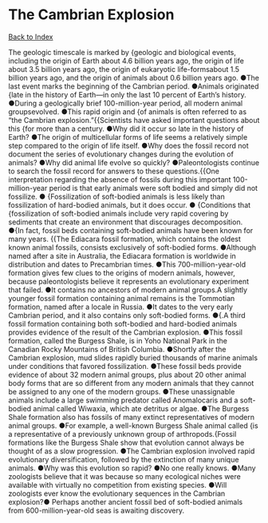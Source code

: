 # The Cambrian Explosion
[Back to Index](https://github.com/windows10010/tpoExtractor/blob/master/README.md)

The geologic timescale is marked by {geologic and biological events, including the origin of Earth about 4.6 billion years ago, the origin of life about 3.5 billion years ago, the origin of eukaryotic life-formsabout 1.5 billion years ago, and the origin of animals about 0.6 billion years ago. ●The last event marks the beginning of the Cambrian period. ●Animals originated {late in the history of Earth—in only the last 10 percent of Earth’s history. ●During a geologically brief 100-million-year period, all modern animal groupsevolved. ●This rapid origin and {of animals is often referred to as “the Cambrian explosion.”{{Scientists have asked important questions about this {for more than a century. ●Why did it occur so late in the history of Earth? ●The origin of multicellular forms of life seems a relatively simple step compared to the origin of life itself. ●Why does the fossil record not document the series of evolutionary changes during the evolution of animals? ●Why did animal life evolve so quickly? ●Paleontologists continue to search the fossil record for answers to these questions.{{One interpretation regarding the absence of fossils during this important 100-million-year period is that early animals were soft bodied and simply did not fossilize.
● {Fossilization of soft-bodied animals is less likely than fossilization of hard-bodied animals, but it does occur. ●
 {Conditions that {fossilization of soft-bodied animals include very rapid covering by sediments that create an environment that discourages decomposition. ●{In fact, fossil beds containing soft-bodied animals have been known for many years. {{The Ediacara fossil formation, which contains the oldest known animal fossils, consists exclusively of soft-bodied forms. ●Although named after a site in Australia, the Ediacara formation is worldwide in distribution and dates to Precambrian times. ●This 700-million-year-old formation gives few clues to the origins of modern animals, however, because paleontologists believe it represents an evolutionary experiment that failed. ●It contains no ancestors of modern animal groups.A slightly younger fossil formation containing animal remains is the Tommotian formation, named after a locale in Russia. ●It dates to the very early Cambrian period, and it also contains only soft-bodied forms. ●{.A third fossil formation containing both soft-bodied and hard-bodied animals provides evidence of the result of the Cambrian explosion. ●This fossil formation, called the Burgess Shale, is in Yoho National Park in the Canadian Rocky Mountains of British Columbia. ●Shortly after the Cambrian explosion, mud slides rapidly buried thousands of marine animals under conditions that favored fossilization. ●These fossil beds provide evidence of about 32 modern animal groups, plus about 20 other animal body forms that are so different from any modern animals that they cannot be assigned to any one of the modern groups. ●These unassignable animals include a large swimming predator called Anomalocaris and a soft-bodied animal called Wiwaxia, which ate detritus or algae. ●The Burgess Shale formation also has fossils of many extinct representatives of modern animal groups. ●For example, a well-known Burgess Shale animal called {is a representative of a previously unknown group of arthropods.{Fossil formations like the Burgess Shale show that evolution cannot always be thought of as a slow progression. ●The Cambrian explosion involved rapid evolutionary diversification, followed by the extinction of many unique animals. ●Why was this evolution so rapid? ●No one really knows. ●Many zoologists believe that it was because so many ecological niches were available with virtually no competition from existing species. ●Will zoologists ever know the evolutionary sequences in the Cambrian explosion?● Perhaps another ancient fossil bed of soft-bodied animals from 600-million-year-old seas is awaiting discovery.